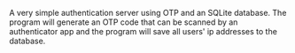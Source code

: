 A very simple authentication server using OTP and an SQLite database. The program will generate an OTP code that can be scanned by an authenticator app and the program will save all users' ip addresses to the database.
